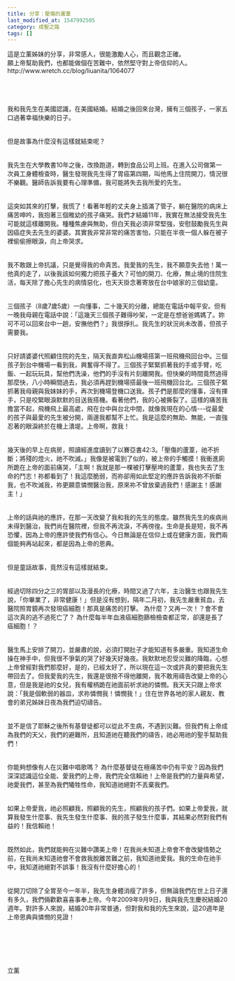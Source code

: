```yaml
---
title: 分享：壓傷的蘆葦
last_modified_at: 1547992505
category: 成聖之路
tags: []
---
```


<p>這是立薰姊妹的分享，非常感人，很能激勵人心，而且觀念正確。<br/>願上帝幫助我們，也都能做個在苦難中，依然堅守對上帝信仰的人。<br/><!--more-->http://www.wretch.cc/blog/liuanita/1064077<br/><br/><br/><br/><br/>我和我先生在美國認識，在美國結婚。結婚之後回來台灣，擁有三個孩子，一家五口過著幸福快樂的日子。<br/><br/><br/>但是故事為什麼沒有這樣就結束呢？ <br/> <br/><br/>我先生在大學教書10年之後，改換跑道，轉到食品公司上班。在進入公司做第一次員工身體檢查時，醫生發現我先生得了胃癌第四期，叫他馬上住院開刀，情況很不樂觀。醫師告訴我要有心理準備，我可能將失去我所愛的先生。<br/><br/><br/>這突如其來的打擊，我慌了！看著年輕的丈夫身上插滿了管子，躺在醫院的病床上痛苦呻吟，我抱著三個稚幼的孩子痛哭。我們才結婚11年，我實在無法接受我先生可能就這樣離開我。種種焦慮與無助，但白天我必須非常堅強，安慰鼓勵我先生與因癌症失去先生的婆婆。其實我非常非常的痛苦害怕，只能在半夜一個人躲在被子裡偷偷擦眼淚，向上帝哭求。<br/> <br/><br/>我不敢跟上帝抗議，只是覺得我的命真苦。我愛我的先生，我不願意失去他！萬一他真的走了，以後我該如何獨力把孩子養大？可怕的開刀、化療，無止境的住院生活，每天除了擔心先生的病情惡化，也天天掛念著寄放在台中娘家的三個幼童。<br/> <br/><br/>三個孩子（8歲7歲5歲）一向懂事，二十幾天的分離，總能在電話中報平安。但有一晚我母親在電話中說：「這幾天三個孩子難得吵架，一定是在想爸爸媽媽了。妳可不可以回來台中一趟，安撫他們？」我很掙扎。我先生的狀況尚未改善，但孩子需要我。<br/><br/> <br/>只好請婆婆代照顧住院的先生，隔天我直奔松山機場搭第一班飛機飛回台中。三個孩子到台中機場一看到我，興奮得不得了。三個孩子緊緊抓著我的手或手臂，吃飯、一起玩玩具，幫他們洗澡，他們的手沒有片刻離開我。但快樂的時間竟然過得那麼快，八小時瞬間過去，我必須再趕到機場搭最後一班飛機回台北。三個孩子緊抓著我母親與我妹妹的手，再次到機場登機口送我。孩子們是那麼的懂事，沒有揮手，只是咬緊眼淚默默的目送我搭機。看著他們，我的心被撕裂了。這樣的痛苦我擔當不起，飛機飛上最高處，飛在台中與台北中間，就像我現在的心情---從最愛的孩子與最愛的先生被分開，兩邊我都幫不上忙。我是這麼的無助、無能，一直強忍著的眼淚終於在機上潰堤。上帝啊，救我！<br/> <br/><br/>幾天後的早上在病房，照讀經進度讀到了以賽亞書42:3。「壓傷的蘆葦，祂不折斷；將殘的燈火，祂不吹滅。」我像是被電到了似的，被上帝的手觸摸！我衝進廁所跪在上帝的面前痛哭，「主啊！我就是那一棵被打擊壓垮的蘆葦，我也失去了生命的鬥志！祢都看到了！我這麼脆弱，而祢卻用如此堅定的應許告訴我祢不折斷我，也不吹滅我，祢更願意憐憫醫治我，原來祢不曾放棄過我們！感謝主！感謝主！」<br/><br/> <br/>上帝的話與祂的應許，在那一天改變了我和我的先生的態度。雖然我先生的疾病尚未得到醫治，我們尚在醫院裡，但我不再流淚，不再徬徨。生命是長是短，我不再恐懼，因為上帝的應許使我們有信心。今日無論是在信仰上或在健康方面，我們兩個能夠再站起來，都是因為上帝的恩典。<br/><br/> <br/>但是童話故事，竟然沒有這樣就結束。<br/><br/><br/>經過切除四分之三的胃部以及漫長的化療，時間又過了六年，主治醫生也跟我先生說，「你畢業了，非常健康！」但是沒有想到，隔年二月初，我先生嚴重貧血，去醫院照胃鏡再次發現癌細胞！那真是痛苦的打擊。 為什麼？又再一次！？會不會這次真的逃不過死亡了？ 為什麼每半年血液癌細胞篩檢檢查都正常，卻還是長了癌細胞！？<br/> <br/><br/>醫生馬上安排了開刀，並嚴肅的說，必須打開肚子才能知道有多嚴重。我知道生命操在神手中，但我很不爭氣的哭了好幾天好幾夜。我默默地忍受災難的降臨，心想上帝曾經對我們那麼好，是的，已經太好了，所以現在這一次或許真的要把我先生帶回去了。但我愛我的先生，我還是很捨不得他離開，我不敢用禱告改變上帝的心意，但是我是祂的女兒，我有權柄跪在祂面前祈求祂的憐憫。我天天只跟上帝求說：「我是個軟弱的器皿，求祢憐憫我！憐憫我！」住在世界各地的家人親友、教會的弟兄姊妹日夜為我們迫切禱告。<br/> <br/><br/>並不是信了耶穌之後所有基督徒都可以從此不生病，不遇到災難。但我們有上帝成為我們的天父，我們的避難所，且知道祂在聽我們的禱告，祂必用祂的聖手幫助我們！<br/> <br/><br/>你能夠想像有人在災難中唱歌嗎？ 為什麼基督徒在極痛苦中仍有平安？因為我們深深認識這位全能、愛我們的上帝，我們完全信賴祂！上帝是我們的力量與希望，祂愛我們，甚至為我們犧牲性命，我知道祂絕對不丟棄我們。<br/> <br/><br/>如果上帝愛我，祂必照顧我，照顧我的先生，照顧我的孩子們。如果上帝愛我，就算我發生什麼事、我先生發生什麼事、我的孩子發生什麼事，其結果必然對我們有益的！我信賴祂！ <br/><br/> <br/>既然如此，我們就能夠在災難中讚美上帝！在我尚未知道上帝會不會改變情勢之前，在我尚未知道祂會不會救我脫離苦難之前，我知道祂愛我。我的生命在祂手中，我知道祂絕對不誤事！我沒有什麼好擔心的！<br/> <br/><br/>從開刀切除了全胃至今一年半，我先生身體消瘦了許多，但無論我們在世上日子還有多久，我們倆歡歡喜喜事奉上帝。今年2009年9月9日，我與我先生慶祝結婚20週年。對許多人來說，結婚20年非常普通，但對我和我的先生來說，這20週年是上帝恩典與憐憫的見證！<br/><br/> <br/><br/><br/><br/><br/>立薰<br/><br/><br/>
</p>